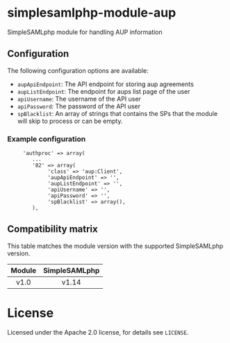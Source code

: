 # simplesamlphp-module-aup
SimpleSAMLphp module for handling AUP information

## Configuration

The following configuration options are available:
  - `aupApiEndpoint`: The API endpoint for storing aup agreements
  - `aupListEndpoint`: The endpoint for aups list page of the user
  - `apiUsername`: The username of the API user
  - `apiPassword`: The password of the API user
  - `spBlacklist`: An array of strings that contains the SPs that the module will skip to process or can be empty.

### Example configuration

```
     'authproc' => array(
        ...
        '82' => array(
             'class' => 'aup:Client',
             'aupApiEndpoint' => '',
             'aupListEndpoint' => '',
             'apiUsername' => '',
             'apiPassword' => '',
             'spBlacklist' => array(),
        ),
```

## Compatibility matrix

This table matches the module version with the supported SimpleSAMLphp version.

| Module |  SimpleSAMLphp |
|:------:|:--------------:|
| v1.0   | v1.14          |

# License

Licensed under the Apache 2.0 license, for details see `LICENSE`.
